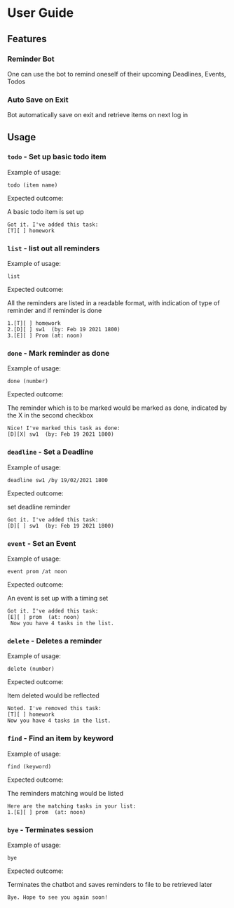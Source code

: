 # User Guide

## Features 

### Reminder Bot

One can use the bot to remind oneself of their upcoming Deadlines, Events, Todos

### Auto Save on Exit

Bot automatically save on exit and retrieve items on next log in

## Usage

### `todo` - Set up basic todo item


Example of usage: 

`todo (item name)`

Expected outcome:

A basic todo item is set up

```
Got it. I've added this task:
[T][ ] homework
```

### `list` - list out all reminders

Example of usage: 

`list`

Expected outcome:

All the reminders are listed in a readable format, with indication of type of reminder and if reminder is done

```
1.[T][ ] homework
2.[D][ ] sw1  (by: Feb 19 2021 1800)
3.[E][ ] Prom (at: noon)
```

### `done` - Mark reminder as done


Example of usage: 

`done (number)`

Expected outcome:

The reminder which is to be marked would be marked as done, indicated by the X in the second checkbox

```
Nice! I've marked this task as done:
[D][X] sw1  (by: Feb 19 2021 1800)
```

### `deadline` - Set a Deadline


Example of usage: 

`deadline sw1 /by 19/02/2021 1800`

Expected outcome:

set deadline reminder

```
Got it. I've added this task:
[D][ ] sw1  (by: Feb 19 2021 1800)
```

### `event` - Set an Event


Example of usage: 

`event prom /at noon`

Expected outcome:

An event is set up with a timing set

```
Got it. I've added this task:
[E][ ] prom  (at: noon)
 Now you have 4 tasks in the list.
```


### `delete` - Deletes a reminder


Example of usage: 

`delete (number)`

Expected outcome:

Item deleted would be reflected

```
Noted. I've removed this task:
[T][ ] homework
Now you have 4 tasks in the list.
```

### `find` - Find an item by keyword


Example of usage: 

`find (keyword)`

Expected outcome:

The reminders matching would be listed
```
Here are the matching tasks in your list:
1.[E][ ] prom  (at: noon)
```

### `bye` - Terminates session


Example of usage: 

`bye`

Expected outcome:

Terminates the chatbot and saves reminders to file to be retrieved later
```
Bye. Hope to see you again soon!
```
